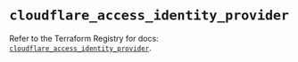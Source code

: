 # `cloudflare_access_identity_provider`

Refer to the Terraform Registry for docs: [`cloudflare_access_identity_provider`](https://registry.terraform.io/providers/cloudflare/cloudflare/4.26.0/docs/resources/access_identity_provider).
